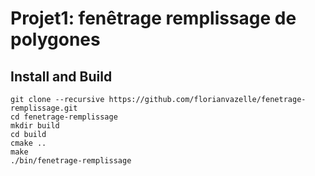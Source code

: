 # Projet1: fenêtrage remplissage de polygones

## Install and Build 
```
git clone --recursive https://github.com/florianvazelle/fenetrage-remplissage.git
cd fenetrage-remplissage
mkdir build
cd build
cmake ..
make
./bin/fenetrage-remplissage
```
